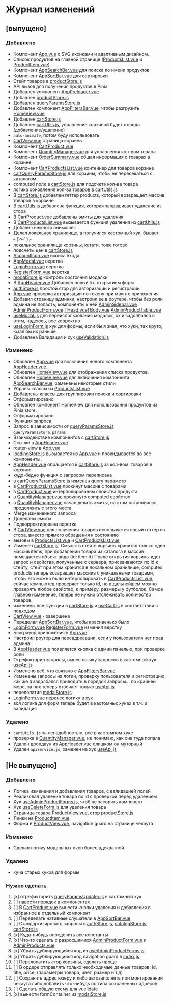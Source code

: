 # Журнал изменений

## [выпущено]

### Добавлено

- Компонент [App.vue](src%2FApp.vue) с SVG иконками и адаптивным дизайном.
- Список продуктов на главной странице ([ProductsList.vue](src%2Fcomponents%2FProductsList.vue)
  и [ProductItem.vue](src%2Fcomponents%2FProductItem.vue)).
- Компонент [AppSearchBar.vue](src%2Fcomponents%2FAppSearchBar.vue) для поиска по имени продуктов
- Компонент [AppSortBar.vue](src%2Fcomponents%2FAppSortBar.vue) для сортировки
- Стейт товаров в [productStore.js](src%2Fstores%2FproductStore.js)
- API вызов для получения продуктов в Pinia
- Добавлен компонент [AppPreloader.vue](src%2Fcomponents%2FAppPreloader.vue)
- Добавлен [productStore.js](src%2Fstores%2FproductStore.js)
- Добавлен [queryParamsStore.js](src%2Fstores%2FqueryParamsStore.js)
- Добавлен компонент [AppFiltersBar.vue](src%2Fcomponents%2FAppFiltersBar.vue), чтобы
  разгрузить [HomeView.vue](src%2Fpages%2FHomeView.vue)
- Добавлен [cartStore.js](src%2Fstores%2FcartStore.js)
- Добавлен [cartUtils.js](src%2Futils%2FcartUtils.js), управление корзиной будет отсюда (добавление/удаление)
- `auto-animate`, потом буду использовать
- [CartView.vue](src%2Fpages%2FCartView.vue) страница корзины
- Компонент [CartProduct.vue](src%2Fcomponents%2FCartProduct.vue)
- Компонент [QuantityManager.vue](src%2Fcomponents%2FQuantityManager.vue) для управления кол-вом товара
- Компонент [OrderSummary.vue](src%2Fcomponents%2FOrderSummary.vue) общая информация о товарах в корзине
- Компонент [CartProductsList.vue](src%2Fcomponents%2FCartProductsList.vue) контейнер для товаров корзине
- [cartQueryParamsStore.js](src%2Fstores%2FcartQueryParamsStore.js) для корзины, чтобы не пересекаться с каталогом
- computed поле в [cartStore.js](src%2Fstores%2FcartStore.js) для подсчета кол-ва товара
- логика обновления кол-ва товаров в [cartUtils.js](src%2Futils%2FcartUtils.js)
- В [cartStore.js](src%2Fstores%2FcartStore.js) добавлен геттер products, который возвращает массив товаров в корзине
- В [cartUtils.js](src%2Futils%2FcartUtils.js) добавлена функция, которая запрашивает удаление из стора
- В [CartProduct.vue](src%2Fcomponents%2FCartProduct.vue) добавлены эмиты для удаления
- В [CartProductsList.vue](src%2Fcomponents%2FCartProductsList.vue) вызывается функция удаления
  из [cartUtils.js](src%2Futils%2FcartUtils.js)
- Добавил немного анимашек
- Делал локальное хранилище, а получился кастомный [хук](src%2Fcomposables%2FuseCart.js), бывает ┐(‘～` )┌
- локальное хранилище корзины, кстати, тоже готово
- подсчеты цен в [cartStore.js](src%2Fstores%2FcartStore.js)
- [AccountIcon.vue](src%2Fcomponents%2Ficons%2FAccountIcon.vue) иконка входа
- [AppModal.vue](src%2Fcomponents%2FAppModal.vue) верстка
- [LoginForm.vue](src%2Fcomponents%2FLoginForm.vue) верстка
- [RegisterForm.vue](src%2Fcomponents%2FRegisterForm.vue) верстка
- [modalStore.js](src%2Fstores%2FmodalStore.js) контроль состояния модалки
- В [AppHeader.vue](src%2Fcomponents%2FAppHeader.vue) Добавлен новый li с открытием форм
- [authStore.js](src%2Fstores%2FauthStore.js) простой стор для авторизации и регистрации
- [App.vue](src%2FApp.vue) проверка авторизации по токену при маунте приложения
- Добавил страницу админки, настроил ее в роутере, чтобы без роли админа не попасть, компоненты к
  ней [AdminSidebar.vue](src%2Fcomponents%2Fadmin%2FAdminSidebar.vue)
  [AdminProductForm.vue](src%2Fcomponents%2Fadmin%2FAdminProductForm.vue) [THead.vue](src%2Fcomponents%2Fadmin%2Ftable%2FTHead.vue)[TBody.vue](src%2Fcomponents%2Fadmin%2Ftable%2FTBody.vue)
  [AdminProductTable.vue](src%2Fcomponents%2Fadmin%2Ftable%2FAdminProductTable.vue)
- [useModal.js](src%2Fcomposables%2FuseModal.js) для переиспользования модалок, ох и задолбался с этим, надеюсь, все
  корректно
- [useLoginForm.js](src%2Fcomposables%2Fauth%2FuseLoginForm.js) хук для формы, если бы я знал, что хуки, так круто, юзал
  бы их раньше
- Добавлена Валидация и хук [useValidation.js](src%2Fcomposables%2FuseValidation.js)

### Изменено

- Обновлен [App.vue](src%2FApp.vue) для включения нового компонента [AppHeader.vue](src%2Fcomponents%2FAppHeader.vue).
- Обновлен [HomeView.vue](src%2Fpages%2FHomeView.vue) для отображения списка продуктов.
- Обновлен [HomeView.vue](src%2Fpages%2FHomeView.vue) для включения
  компонента [AppSearchBar.vue](src%2Fcomponents%2FAppSearchBar.vue), заменены некоторые стили
- Убраны классы из [ProductsList.vue](src%2Fcomponents%2FProductsList.vue)
- Добавлены классы для группировки поиска и сортировки
- Отформатировано
- Обновлен компонент HomeView для использования продуктов из Pinia store.
- Отформатировано
- Функция запроса
- Запрос в зависимости от [queryParamsStore.js](src%2Fstores%2FqueryParamsStore.js) `queryParamsStore.params`
- Взаимодействие компонентов с [cartStore.js](src%2Fstores%2FcartStore.js)
- Ссылки в [AppHeader.vue](src%2Fcomponents%2FAppHeader.vue)
- router-view в [App.vue](src%2FApp.vue)
- [loadingStore.js](src%2Fstores%2FloadingStore.js) вызывается из [App.vue](src%2FApp.vue) и прокидывается во все
  компоненты.
- [AppHeader.vue](src%2Fcomponents%2FAppHeader.vue) обращается к [cartStore.js](src%2Fstores%2FcartStore.js) за кол-вом.
  товаров в корзине.
- худо-бедно функция с запросом переписана
- в [cartQueryParamsStore.js](src%2Fstores%2FcartQueryParamsStore.js) изменен query параметр
- в [CartProductsList.vue](src%2Fcomponents%2FCartProductsList.vue) прокинут массив с товарами
- в [CartProduct.vue](src%2Fcomponents%2FCartProduct.vue) интерполированны свойства продукта
- в [QuantityManager.vue](src%2Fcomponents%2FQuantityManager.vue) прокинуто computed свойство
- в [QuantityManager.vue](src%2Fcomponents%2FQuantityManager.vue) начал делать эмиты, на этом остановился, продолжить с
  этого места
- Merge измененного запроса
- Доделаны эмиты
- Подкорректирована верстка
- В [CartView.vue](src%2Fpages%2FCartView.vue) для получения товаров используется новый геттер из стора, вместо прямого
  обращения к состоянию
- вызовы в [ProductsList.vue](src%2Fcomponents%2FProductsList.vue)
  и [CartProductsList.vue](src%2Fcomponents%2FCartProductsList.vue)
- Изменен [cartStore.js](src%2Fstores%2FcartStore.js).
  Смысл: в стейте корзины хранится только один массив items, при добавлении товара из каталога в массив помещается
  объект вида {id: itemId}
  После открытия корзины идет запрос и свойства, полученные с сервера, присваиваются по id к стейту, стейт при этом
  хранится в локальном хранилище,
  computed products теперь возвращает массиив с уникальными товарами, чтобы его можно было интерполировать
  в [CartProductsList.vue](src%2Fcomponents%2FCartProductsList.vue), сейчас компьютед проверяет только id, но в
  дальнейшем можно проверять любое свойство,
  к примеру, размеры у футболок. Самое главное изменение, теперь не нужно отслеживать количество товаров.
- изменены все функции в [cartStore.js](src%2Fstores%2FcartStore.js) и [useCart.js](src%2Fcomposables%2FuseCart.js) в
  соответствии с подходом
- [CartView.vue](src%2Fpages%2FCartView.vue) - завершена
- Переделал [AppSortBar.vue](src%2Fcomponents%2FAppSortBar.vue), чтобы красивенько было
- [LoginForm.vue](src%2Fcomponents%2FLoginForm.vue) [RegisterForm.vue](src%2Fcomponents%2FRegisterForm.vue) изменил
  верстку
- Бэкграунд приложения в [App.vue](src%2FApp.vue)
- Настроил роутер для переадресации, если у пользователя нет прав админа
- В [AppHeader.vue](src%2Fcomponents%2FAppHeader.vue) появляется кнопка с админ панелью, при проверке роли
- Отрефакторил запросы, вынес логику запросов в кастомный хук [useApi.js](src%2Fcomposables%2FuseApi.js)
- Изменено всё, что связано с [AppFiltersBar.vue](src%2Fcomponents%2FAppFiltersBar.vue)
- Изменены запросы на логин, проверку пользователя и регистрацию, как же я задолбался приводить в порядок запросы...
  по крайней мере, за них теперь отвечает только [useApi.js](src%2Fcomposables%2FuseApi.js)
- перелопатил [modalStore.js](src%2Fstores%2FmodalStore.js)
- [LoginForm.vue](src%2Fcomponents%2FLoginForm.vue) перенес логику в хук
- вся логика для форм теперь будет в кастомных хуках в т.ч. и валидация

### Удалено

- `cartUtils.js` за ненадобностью, всё в кастомном хуке
- проверка в [QuantityManager.vue](src%2Fcomponents%2FQuantityManager.vue), не понимаю, как она туда попала
- Удален дропдаун из [AppHeader.vue](src%2Fcomponents%2FAppHeader.vue) слишком он муторный
- Удален `apiService.js`, заменен на хук [useApi.js](src%2Fcomposables%2FuseApi.js)

## [Не выпущено]

### Добавлено

- Логика изменения и добавления товаров, с валидацией полей
- Реализовал удаление товара по id с проверкой перед удалением
- Хук [useAdminProductForms.js](src%2Fcomposables%2Fforms%2FuseAdminProductForms.js), чтоб не засорять компонент
- Хук [useDeleteForm.js](src%2Fcomposables%2Fforms%2FuseDeleteForm.js) для удаления товара
- Страница товара [ProductView.vue](src%2Fpages%2FProductView.vue),
  стор [productStore.js](src%2Fstores%2Fproduct%2FproductStore.js)
- Линки на [ProductItem.vue](src%2Fcomponents%2FProductItem.vue)
- Форма в [ProductView.vue](src%2Fpages%2FProductView.vue), navigation guard на странице чекаута

### Изменено

- Сделал логику модальных окон более адекватной

### Удалено

- куча старых хуков для формы

### Нужно сделать

1. [x] отрефакторить [queryParamsUpdater.js](src%2Futils%2FqueryParamsUpdater.js) в кастомный хук
2. [ ] навести порядок в компонентах
3. [ ] В [CartProduct.vue](src%2Fcomponents%2FCartProduct.vue) вынести кнопки удаления и добавления в избранное в
   отдельный компонент
4. [ ] Переделать нативные слушатели в [AppSortBar.vue](src%2Fcomponents%2FAppSortBar.vue)
5. [ ] Стандартизировать запросы
   в [authStore.js](src%2Fstores%2FauthStore.js), [catalogStore.js](src%2Fstores%2Fcatalog%2FcatalogStore.js), [cartStore.js](src%2Fstores%2Fcart%2FcartStore.js)
6. [x] Куда-нибудь определить все константы
7. [x] Что-то сделать с разросшимися [AdminProductForm.vue](src%2Fcomponents%2Fadmin%2FAdminProductForm.vue)
   и [AdminProducts.vue](src%2Fpages%2Fadmin%2FAdminProducts.vue)
8. [x] Убрать дублирующийся код из [useAdminProductForms.js](src%2Fcomposables%2Fforms%2FuseAdminProductForms.js)
9. [x] Убрать дублирующийся код navigation guard в  [index.js](src%2Frouter%2Findex.js)
10. [ ] Перелопатить стор корзины, сделать проще
11. [ ] В ордере отправлять только необходимые данные товаров: id, title, price, (параметры товара, цвет, размер и т.д)
12. [ ] Сохранять адрес юзеру и либо автозаполнять при монтировании чекаута либо добавить что-нибудь по типа сохраненных
    адресов
13. [ ] Сделать общую схему для vuelidate
14. [x] вынести formContainer из [modalStore.js](src%2Fstores%2FmodalStore.js)